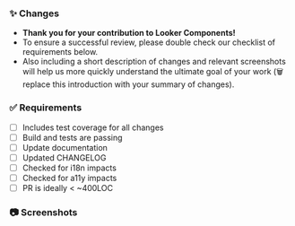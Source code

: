 ### :sparkles: Changes

- **Thank you for your contribution to Looker Components!**
- To ensure a successful review, please double check our checklist of requirements below.
- Also including a short description of changes and relevant screenshots will help us more quickly understand the ultimate goal of your work (🗑 replace this introduction with your summary of changes).

### :white_check_mark: Requirements

- [ ] Includes test coverage for all changes
- [ ] Build and tests are passing
- [ ] Update documentation
- [ ] Updated CHANGELOG
- [ ] Checked for i18n impacts
- [ ] Checked for a11y impacts
- [ ] PR is ideally < ~400LOC

### :camera: Screenshots
